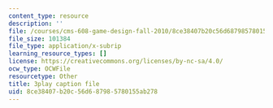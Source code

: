 ```yaml
---
content_type: resource
description: ''
file: /courses/cms-608-game-design-fall-2010/8ce38407b20c56d687985780155ab278_68573.vtt
file_size: 101384
file_type: application/x-subrip
learning_resource_types: []
license: https://creativecommons.org/licenses/by-nc-sa/4.0/
ocw_type: OCWFile
resourcetype: Other
title: 3play caption file
uid: 8ce38407-b20c-56d6-8798-5780155ab278
---
```

